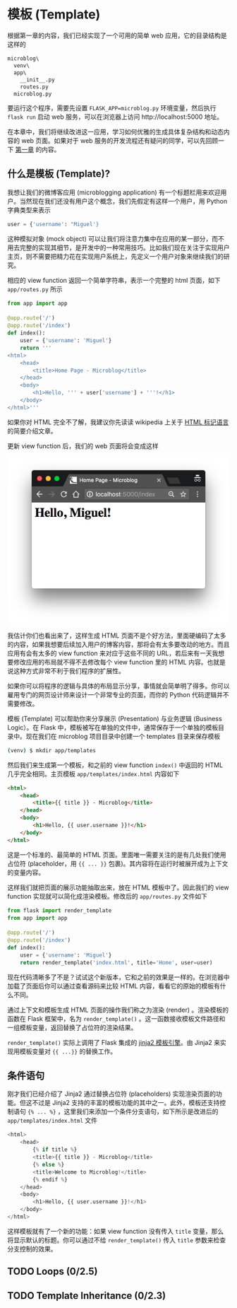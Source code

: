 # 模板 (Template)

根据第一章的内容，我们已经实现了一个可用的简单 web 应用，它的目录结构是这样的

```
microblog\
  venv\
  app\
    __init__.py
    routes.py
  microblog.py
```

要运行这个程序，需要先设置 `FLASK_APP=microblog.py` 环境变量，然后执行 `flask run` 启动 web 服务，可以在浏览器上访问 http://localhost:5000 地址。

在本章中，我们将继续改进这一应用，学习如何优雅的生成具体复杂结构和动态内容的 web 页面。如果对于 web 服务的开发流程还有疑问的同学，可以先回顾一下 [第一章](chapter1.md) 的内容。

## 什么是模板 (Template)?

我想让我们的微博客应用 (microblogging application) 有一个标题栏用来欢迎用户。当然现在我们还没有用户这个概念，我们先假定有这样一个用户，用 Python 字典类型来表示

```python
user = {'username': "Miguel'}
```

这种模拟对象 (mock object) 可以让我们将注意力集中在应用的某一部分，而不用去完整的实现其细节，是开发中的一种常用技巧。比如我们现在关注于实现用户主页，则不需要把精力花在实现用户系统上，先定义一个用户对象来继续我们的研究。

相应的 view function 返回一个简单字符串，表示一个完整的 html 页面，如下 `app/routes.py` 所示

```python
from app import app

@app.route('/')
@app.route('/index')
def index():
    user = {'username': 'Miguel'}
    return '''
<html>
    <head>
        <title>Home Page - Microblog</title>
    </head>
    <body>
        <h1>Hello, ''' + user['username'] + '''!</h1>
    </body>
</html>'''
```

如果你对 HTML 完全不了解，我建议你先读读 wikipedia 上关于 [HTML 标记语言](https://en.wikipedia.org/wiki/HTML#Markup) 的简要介绍文章。

更新 view function 后，我们的 web 页面将会变成这样

![mock-user](./images/ch02-mock-user.png)

我估计你们也看出来了，这样生成 HTML 页面不是个好方法，里面硬编码了太多的内容，如果我想要后续加入用户的博客内容，那将会有太多要改动的地方。而且应用有会有太多的 view function 来对应于这些不同的 URL，若后来有一天我想要修改应用的布局就不得不去修改每个 view function 里的 HTML 内容。也就是说这种方式非常不利于我们程序的扩展性。

如果你可以将程序的逻辑与具体的布局显示分享，事情就会简单明了得多。你可以雇用专门的网页设计师来设计一个非常专业的页面，而你的 Python 代码逻辑并不需要修改。

模板 (Template) 可以帮助你来分享展示 (Presentation) 与业务逻辑 (Business Logic）。在 Flask 中，模板被写在单独的文件中，通常保存于一个单独的模板目录中。现在我们在 microblog 项目目录中创建一个 templates 目录来保存模板

```bash
(venv) $ mkdir app/templates
```

然后我们来生成第一个模板，和之前的 view function `index()` 中返回的 HTML 几乎完全相同。主页模板 `app/templates/index.html` 内容如下

```html
<html>
    <head>
        <title>{{ title }} - Microblog</title>
    </head>
    <body>
        <h1>Hello, {{ user.username }}!</h1>
    </body>
</html>
```

这是一个标准的、最简单的 HTML 页面。里面唯一需要关注的是有几处我们使用占位符 (placeholder，用 `{{ ... }}` 包裹)。其内容将在运行时被展开成为上下文的变量内容。

这样我们就把页面的展示功能抽取出来，放在 HTML 模板中了。因此我们的 view function 实现就可以简化成渲染模板。修改后的 `app/routes.py` 文件如下

```python
from flask import render_template
from app import app

@app.route('/')
@app.route('/index')
def index():
    user = {'username': 'Miguel'}
    return render_template('index.html', title='Home', user=user)
```

现在代码清晰多了不是？试试这个新版本，它和之前的效果是一样的。在浏览器中加载了页面后你可以通过查看源码来比较 HTML 内容，看看它的原始的模板有什么不同。

通过上下文和模板生成 HTML 页面的操作我们称之为渲染 (render) 。渲染模板的函数在 Flask 框架中，名为 `render_template()` 。这一函数接收模板文件路径和一组模板变量，返回替换了占位符的渲染结果。

`render_template()` 实际上调用了 Flask 集成的 [jinja2 模板引擎](http://jinja.pocoo.org/)。由 Jinja2 来实现用模板变量对 `{{ ...}}` 的替换工作。

## 条件语句

刚才我们已经介绍了 Jinja2 通过替换占位符 (placeholders) 实现渲染页面的功能。但这不过是 Jinja2 支持的丰富的模板功能的其中之一。此外，模板还支持控制语句 `{% ... %}` ，这里我们来添加一个条件分支语句，如下所示是改进后的 `app/templates/index.html` 文件

```python
<html>
    <head>
        {% if title %}
        <title>{{ title }} - Microblog</title>
        {% else %}
        <title>Welcome to Microblog!</title>
        {% endif %}
    </head>
    <body>
        <h1>Hello, {{ user.username }}!</h1>
    </body>
</html>
```

这样模板就有了一个新的功能：如果 view function 没有传入 `title` 变量，那么将显示默认的标题。你可以通过不给 `render_template()` 传入 `title` 参数来检查分支控制的效果。

## TODO Loops (0/2.5)

## TODO Template Inheritance (0/2.3)
